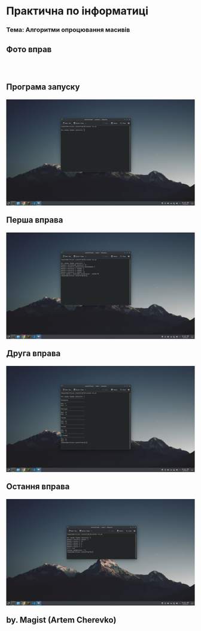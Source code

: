 <h1>Практична по інформатиці</h1>
<h3>Тема: Алгоритми опроцювання масивів</h3>

<h2>Фото вправ<h2><br>

<p>Програма запуску</p>
<img src='imgs/run.py.png'>

<p>Перша вправа</p>
<img src='imgs/exe_one.png'>

<p>Друга вправа</p>
<img src='imgs/exe_two.png'>

<p>Остання вправа</p>
<img src='imgs/exe_last.png'>


by. Magist <b>(Artem Cherevko)</b>